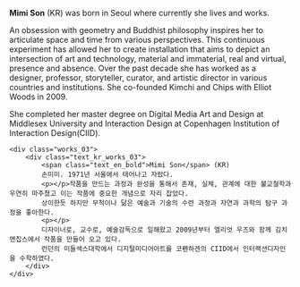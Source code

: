 **Mimi Son** (KR) was born in Seoul where currently she lives and works.  

An obsession with geometry and Buddhist philosophy inspires her to articulate space and time from various perspectives. This continuous experiment has allowed her to create installation that aims to depict an intersection of art and technology, material and immaterial, real and virtual, presence and absence. Over the past decade she has worked as a designer, professor, storyteller, curator, and artistic director in various countries and institutions. She co-founded Kimchi and Chips with Elliot Woods in 2009.  

She completed her master degree on Digital Media Art and Design at Middlesex University and Interaction Design at Copenhagen Institution of Interaction Design(CIID).

	<div class="works_03">
		<div class="text_kr_works_03">
            <span class="text_en_bold">Mimi Son</span> (KR)
            손미미. 1971년 서울에서 태어나고 자랐다. 
            <p></p>작품을 만드는 과정과 완성을 통해서 존재, 실체, 관계에 대한 불교철학과 우연히 마주쳤고 이는 작품에 중요한 개념으로 자리 잡았다. 
            상이한듯 하지만 무척이나 닮은 예술과 기술의 수련 과정과 자연과 과학의 탐구 과정을 좋아한다.
            <p></p>
            디자이너로, 교수로, 예술감독으로 일해왔고 2009년부터 엘리엇 우즈와 함께 김치앤칩스에서 작품을 만들어 오고 있다. 
            런던의 미들섹스대학에서 디지털미디어아트를 코펜하겐의 CIID에서 인터랙션디자인을 수학하였다.              
        </div>
    </div>
